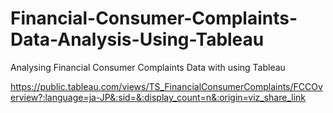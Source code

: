 # Financial-Consumer-Complaints-Data-Analysis-Using-Tableau
Analysing Financial Consumer Complaints Data with using Tableau


https://public.tableau.com/views/TS_FinancialConsumerComplaints/FCCOverview?:language=ja-JP&:sid=&:display_count=n&:origin=viz_share_link
